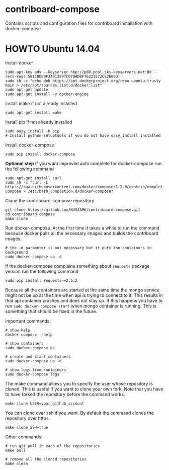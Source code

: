 # contriboard-compose
Contains scripts and configuration files for contriboard installation with
docker-compose

# HOWTO Ubuntu 14.04

Install docker
```
sudo apt-key adv --keyserver hkp://p80.pool.sks-keyservers.net:80 --recv-keys 58118E89F3A912897C070ADBF76221572C52609D
sudo sh -c "echo deb https://apt.dockerproject.org/repo ubuntu-trusty main > /etc/apt/sources.list.d/docker.list"
sudo apt-get update
sudo apt-get install -y docker-engine
```

Install make if not already installed
```
sudo apt-get install make
```

Install pip if not already installed
```
sudo easy_install -U pip
# Install python-setuptools if you do not have easy_install installed
```

Install docker-compose
```
sudo pip install docker-compose
```

**Optional step** If you want improved auto complete for docker-compose run the
following command
```
sudo apt-get install curl
sudo sh -c "curl -L https://raw.githubusercontent.com/docker/compose/1.2.0/contrib/completion/bash/docker-compose > /etc/bash_completion.d/docker-compose"
```

Clone the contriboard-compose repository
```
git clone https://github.com/N4SJAMK/contriboard-compose.git
cd contriboard-compose
make clone
```

Run docker-compose. At the first time it takes a while to run the command
because docker pulls all the necessary images and builds the contriboard images.
```
# the -d parameter is not necessary but it puts the containers to background
sudo docker-compose up -d
```

If the docker-compose complains something about `requests` package version run
the following command
```
sudo pip install requests==2.5.2
```

Because all the containers are started at the same time the mongo service might
not be up at the time when api is trying to connect to it. This results in that
api container crashes and does not stay up. If this happens you have to run
`sudo docker-compose start` when mongo container is running. This is something
that should be fixed in the future.

important commands:
```
# show help
docker-compose --help

# show containers
sudo docker-compose ps

# create and start containers
sudo docker-compose up -d

# show logs from containers
sudo docker-compose logs
```

The make command allows you to specify the user whose repository is cloned. This
is useful if you want to clone your own fork. Note that you have to have forked
the repository before the command works.
```
make clone USER=your_github_account
```

You can clone over ssh if you want. By default the command clones the repository
over https.
```
make clone SSH=true
```

Other commands:
```
# run git pull in each of the repositories
make pull

# remove all the cloned repositories
make clean
```
